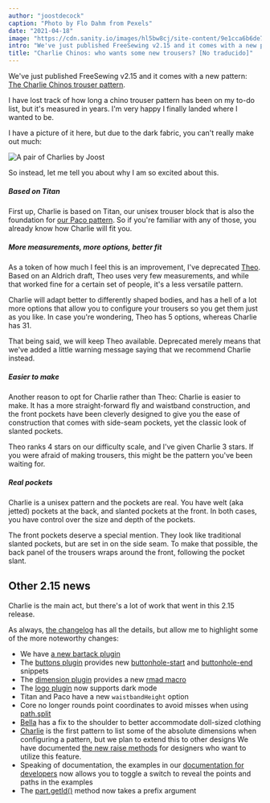 ```yaml
---
author: "joostdecock"
caption: "Photo by Flo Dahm from Pexels"
date: "2021-04-18"
image: "https://cdn.sanity.io/images/hl5bw8cj/site-content/9e1cca6b6de79fadbd5201bad3b9b71375a53464-1920x1442.jpg"
intro: "We've just published FreeSewing v2.15 and it comes with a new pattern: The Charlie Chinos trouser pattern ."
title: "Charlie Chinos: who wants some new trousers? [No traducido]"
---
```



We've just published FreeSewing v2.15 and it comes with a new pattern:
[The Charlie Chinos trouser pattern](/designs/charlie/).

I have lost track of how long a chino trouser pattern has been on my to-do list,
but it's measured in years. I'm very happy I finally landed where I wanted to be.

I have a picture of it here, but due to the dark fabric, you can't really make out much:

![A pair of Charlies by Joost](https://posts.freesewing.org/uploads/joost_b8dee41025.jpg)


So instead, let me tell you about why I am so excited about this.

##### Based on Titan

First up, Charlie is based on Titan, our unisex trouser block that is also the
foundation for [our Paco pattern](/designs/paco/). So if you're familiar with 
any of those, you already know how Charlie will fit you.

##### More measurements, more options, better fit

As a token of how much I feel this is an improvement, I've deprecated [Theo](/designs/theo/). 
Based on an Aldrich draft, Theo uses very few measurements,
and while that worked fine for a certain set of people, it's a less versatile pattern.

Charlie will adapt better to differently shaped bodies, and has a hell of a lot more options
that allow you to configure your trousers so you get them just as you like. In case you're
wondering, Theo has 5 options, whereas Charlie has 31.

That being said, we will keep Theo available. Deprecated merely means that we've added a little
warning message saying that we recommend Charlie instead.

##### Easier to make

Another reason to opt for Charlie rather than Theo: Charlie is easier to make.
It has a more straight-forward fly and waistband construction, and the front
pockets have been cleverly designed to give you the ease of construction that
comes with side-seam pockets, yet the classic look of slanted pockets.

Theo ranks 4 stars on our difficulty scale, and I've given Charlie 3 stars.
If you were afraid of making trousers, this might be the pattern you've been waiting for.

##### Real pockets

Charlie is a unisex pattern and the pockets are real. You have welt (aka jetted) pockets at the back, 
and slanted pockets at the front.
In both cases, you have control over the size and depth of the pockets.

The front pockets deserve a special mention. They look like traditional slanted pockets, but are
set in on the side seam. To make that possible, the back panel of the trousers wraps around the front,
following the pocket slant.

## Other 2.15 news

Charlie is the main act, but there's a lot of work that went in this 2.15 release.

As always, [the changelog](https://github.com/freesewing/freesewing/blob/develop/CHANGELOG.md) has
all the details, but allow me to highlight some of the more noteworthy changes:

 - We have [a new bartack plugin](https://freesewing.dev/reference/plugins/bartack/)
 - The [buttons plugin](https://freesewing.dev/reference/plugins/buttons/) provides 
 new [buttonhole-start](https://freesewing.dev/reference/snippets/buttonhole-start) 
 and [buttonhole-end](https://freesewing.dev/reference/snippets/buttonhole-end) snippets 
 - The [dimension plugin](https://freesewing.dev/reference/plugins/dimension/) provides 
 a new [rmad macro](https://freesewing.dev/reference/macros/rmad/)
 - The [logo plugin](https://freesewing.dev/reference/plugins/logo/) now supports dark mode
 - Titan and Paco have a new `waistbandHeight` option
 - Core no longer rounds point coordinates to avoid misses when using [path.split](https://freesewing.dev/reference/api/path/split/)
 - [Bella](/designs/bella/) has a fix to the shoulder to better accommodate doll-sized clothing
 - [Charlie](/designs/charlie/) is the first pattern to list some of the absolute dimensions when configuring
 a pattern, but we plan to extend this to other designs
 We have documented [the new raise methods](https://freesewing.dev/reference/api/part/raise) for designers
 who want to utilize this feature.
 - Speaking of documentation, the examples in our [documentation for developers](https://freesewing.dev/) now
 allows you to toggle a switch to reveal the points and paths in the examples
 - The [part.getId()](https://freesewing.dev/reference/api/part/getid/) method now takes a prefix argument


